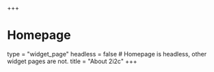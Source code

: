 +++
# Homepage
type = "widget_page"
headless = false  # Homepage is headless, other widget pages are not.
title = "About 2i2c"
+++
